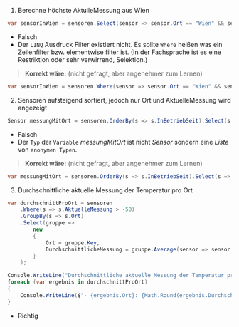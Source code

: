 ﻿1) Berechne höchste AktulleMessung aus Wien
```csharp
var sensorInWien = sensoren.Select(sensor => sensor.Ort == "Wien" && sensor.AktuelleMessung >= -50).Max(sensor => sensor.AktuelleMessung);
```
* Falsch
* Der ``LINQ`` Ausdruck Filter existiert nicht. Es sollte ``Where`` heißen was ein Zeilenfilter bzw. elementwise filter ist. (In der Fachsprache ist es eine Restriktion oder sehr verwirrend, Selektion.)
>**Korrekt wäre:** (nicht gefragt, aber angenehmer zum Lernen) 
```csharp
var sensorInWien = sensoren.Where(sensor => sensor.Ort == "Wien" && sensor.AktuelleMessung >= -50).Max(sensor => sensor.AktuelleMessung);
```

2) Sensoren aufsteigend sortiert, jedoch nur Ort und AktuelleMessung wird angezeigt

```csharp 
Sensor messungMitOrt = sensoren.OrderBy(s => s.InBetriebSeit).Select(s => new { s.Ort, s.AktuelleMessung });
```
* Falsch
* Der ``Typ`` der ``Variable`` *messungMitOrt* ist nicht *Sensor* sondern eine *Liste* von ``anonymen Typen``.

>**Korrekt wäre:** (nicht gefragt, aber angenehmer zum Lernen) 
```csharp
var messungMitOrt = sensoren.OrderBy(s => s.InBetriebSeit).Select(s => new { s.Ort, s.AktuelleMessung });
```

3) Durchschnittliche aktuelle Messung der Temperatur pro Ort
```csharp
var durchschnittProOrt = sensoren
    .Where(s => s.AktuelleMessung > -50)
    .GroupBy(s => s.Ort)
    .Select(gruppe =>
        new
        {
            Ort = gruppe.Key,
            DurchschnittlicheMessung = gruppe.Average(sensor => sensor.AktuelleMessung)
        }
    );

Console.WriteLine("Durchschnittliche aktuelle Messung der Temperatur pro Ort:");
foreach (var ergebnis in durchschnittProOrt)
{
    Console.WriteLine($"- {ergebnis.Ort}: {Math.Round(ergebnis.DurchschnittlicheMessung, 2)}");
}
```
* Richtig